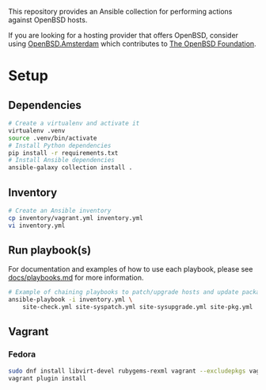 This repository provides an Ansible collection for performing actions against
OpenBSD hosts.

If you are looking for a hosting provider that offers OpenBSD, consider using
[OpenBSD.Amsterdam](https://openbsd.amsterdam) which contributes to
[The OpenBSD Foundation](https://www.openbsdfoundation.org/).

# Setup

## Dependencies

```sh
# Create a virtualenv and activate it
virtualenv .venv
source .venv/bin/activate
# Install Python dependencies
pip install -r requirements.txt
# Install Ansible dependencies
ansible-galaxy collection install .
```

## Inventory

```sh
# Create an Ansible inventory
cp inventory/vagrant.yml inventory.yml
vi inventory.yml
```

## Run playbook(s)

For documentation and examples of how to use each playbook, please see
[docs/playbooks.md](docs/playbooks.md) for more information.

```sh
# Example of chaining playbooks to patch/upgrade hosts and update packages
ansible-playbook -i inventory.yml \
    site-check.yml site-syspatch.yml site-sysupgrade.yml site-pkg.yml
```

## Vagrant

### Fedora

```sh
sudo dnf install libvirt-devel rubygems-rexml vagrant --excludepkgs vagrant-libvirt
vagrant plugin install
```
